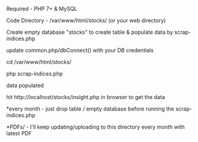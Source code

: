 Required - PHP 7+ & MySQL

Code Directory - /var/www/html/stocks/ (or your web directory)

Create empty database "stocks" to create table & populate data by scrap-indices.php

update common.php/dbConnect() with your DB credentials

cd /var/www/html/stocks/

php scrap-indices.php

data populated

hit http://localhost/stocks/insight.php in browser to get the data

*every month - just drop table / empty database before running the scrap-indices.php

*PDFs/ - I'll keep updating/uploading to this directory every month with latest PDF
